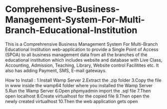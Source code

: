 # Comprehensive-Business-Management-System-For-Multi-Branch-Educational-Institution
This is a Comprehrensive Business Management System For Multi-Branch Educational Institution web-application to provide a Single Point of Access (SPOA) to all business management data from all the branches of the educational institution which includes website and database with Live Class, Accounting, Admission, Teaching, Library, Website control Facilitites etc.
It also has adding Payment, SMS, E-mail gateways.

How to Install :
1.Install Wamp Server
2.Extract the .zip folder
3.Copy the file in www inside the wamp64 folder where you installed the Wamp Server
5.Run the Wamp Server
6.Open phpmyadmin import the .sql file
7.Then open localhost
8.Create virtualhost for the copied file
9.Then open the newly created virtualhost
10.Then the web application gets open
